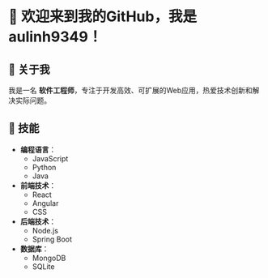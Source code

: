 # 👋 欢迎来到我的GitHub，我是 **aulinh9349**！

## 👤 关于我
我是一名 **软件工程师**，专注于开发高效、可扩展的Web应用，热爱技术创新和解决实际问题。

## 🔧 技能
- **编程语言**：
  - JavaScript
  - Python
  - Java
- **前端技术**：
  - React
  - Angular
  - CSS
- **后端技术**：
  - Node.js
  - Spring Boot
- **数据库**：
  - MongoDB
  - SQLite
